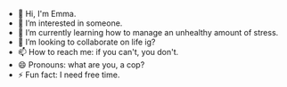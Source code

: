 - 👋 Hi, I'm Emma. 
- 👀 I’m interested in someone. 
- 🌱 I’m currently learning how to manage an unhealthy amount of stress.
- 💞️ I’m looking to collaborate on life ig?
- 📫 How to reach me: if you can't, you don't.
- 😄 Pronouns: what are you, a cop?
- ⚡ Fun fact: I need free time.

<!---
Queen-Emmalani/Queen-Emmalani is a ✨ special ✨ repository because its `README.md` (this file) appears on your GitHub profile.
You can click the Preview link to take a look at your changes.
--->
